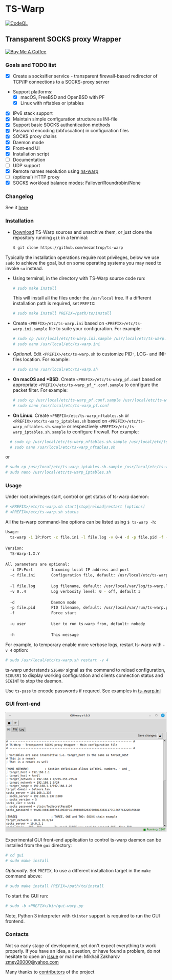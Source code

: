 # TS-Warp

[![CodeQL](https://github.com/mezantrop/ts-warp/actions/workflows/codeql.yml/badge.svg)](https://github.com/mezantrop/ts-warp/actions/workflows/codeql.yml)

## Transparent SOCKS proxy Wrapper

<a href="https://www.buymeacoffee.com/mezantrop" target="_blank"><img src="https://cdn.buymeacoffee.com/buttons/default-orange.png" alt="Buy Me A Coffee" height="41" width="174"></a>

### Goals and TODO list

- [x] Create a socksifier service - transparent firewall-based redirector of TCP/IP connections to a SOCKS-proxy server

- Support platforms:
  - [x] macOS, FreeBSD and OpenBSD with PF
  - [x] Linux with nftables or iptables

- [x] IPv6 stack support
- [x] Maintain simple configuration structure as INI-file
- [x] Support basic SOCKS authentication methods
- [x] Password encoding (obfuscation) in configuration files
- [x] SOCKS proxy chains
- [x] Daemon mode
- [x] Front-end UI
- [x] Installation script
- [ ] Documentation
- [ ] UDP support
- [x] Remote names resolution using [ns-warp](https://github.com/mezantrop/ts-warp/tree/master/ns)
- [ ] (optional) HTTP proxy
- [x] SOCKS workload balance modes: Failover/Roundrobin/None

### Changelog

See it [here](CHANGELOG.md)

### Installation

- [Download](https://github.com/mezantrop/ts-warp/archive/refs/heads/master.zip) TS-Warp sources and unarchive them,
or just clone the repository running `git` in a terminal:
  
  ```sh
  $ git clone https://github.com/mezantrop/ts-warp
  ```

Typically the installation operations require root privileges, below we use `sudo` to achieve the goal, but on some
operating systems you may need to invoke `su` instead.

- Using terminal, in the directory with TS-Warp source code run:
  
  ```sh
  # sudo make install
  ```
  
  This will install all the files under the `/usr/local` tree. If a different installation path is required, set `PREFIX`:
  
  ```sh
  # sudo make install PREFIX=/path/to/install
  ```

- Create `<PREFIX>/etc/ts-warp.ini` based on `<PREFIX>/etc/ts-warp.ini.sample` file to suite your configuration. For example:

  ```sh
  # sudo cp /usr/local/etc/ts-warp.ini.sample /usr/local/etc/ts-warp.ini
  # sudo nano /usr/local/etc/ts-warp.ini
  ```
  
- *Optional*. Edit `<PREFIX>/etc/ts-warp.sh` to customize PID-, LOG- and INI-files location. For example:

  ```sh
  # sudo nano /usr/local/etc/ts-warp.sh
  ```

- **On macOS and \*BSD**. Create `<PREFIX>/etc/ts-warp_pf.conf` based on appropriate `<PREFIX>/etc/ts-warp_pf_*.conf.sample`
to configure the packet filter. For example:

  ```sh
  # sudo cp /usr/local/etc/ts-warp_pf.conf.sample /usr/local/etc/ts-warp_pf.conf
  # sudo nano /usr/local/etc/ts-warp_pf.conf
  ```

- **On Linux**. Create `<PREFIX>/etc/ts-warp_nftables.sh` or `<PREFIX>/etc/ts-warp_iptables.sh` based on
  `<PREFIX>/etc/ts-warp_nftables.sh.sample` or respectively `<PREFIX>/etc/ts-warp_iptables.sh.sample`
to configure firewall. For example:

```sh
  # sudo cp /usr/local/etc/ts-warp_nftables.sh.sample /usr/local/etc/ts-warp_nftables.sh
  # sudo nano /usr/local/etc/ts-warp_nftables.sh
  ```

or

  ```sh
  # sudo cp /usr/local/etc/ts-warp_iptables.sh.sample /usr/local/etc/ts-warp_iptables.sh
  # sudo nano /usr/local/etc/ts-warp_iptables.sh
  ```

### Usage

Under root privileges start, control or get status of ts-warp daemon:

```sh
# <PREFIX>/etc/ts-warp.sh start|stop|reload|restart [options]
# <PREFIX>/etc/ts-warp.sh status
```

All the ts-warp command-line options can be listed using `$ ts-warp -h`:

```sh
Usage:
  ts-warp -i IP:Port -c file.ini -l file.log -v 0-4 -d -p file.pid -f -u user -h

Version:
  TS-Warp-1.X.Y

All parameters are optional:
  -i IP:Port        Incoming local IP address and port
  -c file.ini       Configuration file, default: /usr/local/etc/ts-warp.ini

  -l file.log       Log filename, default: /usr/local/var/log/ts-warp.log
  -v 0..4           Log verbosity level: 0 - off, default 3

  -d                Daemon mode
  -p file.pid       PID filename, default: /usr/local/var/run/ts-warp.pid
  -f                Force start

  -u user           User to run ts-warp from, default: nobody

  -h                This message

```

For example, to temporary enable more verbose logs, restart ts-warp with `-v 4` option:

```sh
# sudo /usr/local/etc/ts-warp.sh restart -v 4
```

ts-warp understands `SIGHUP` signal as the command to reload configuration, `SIGUSR1` to display working configuration
and clients connection status and `SIGINT` to stop the daemon.

Use `ts-pass` to encode passwords if requred. See examples in [ts-warp.ini](examples/ts-warp.ini)

### GUI front-end

![gui-warp.py](gui/gui-warp_py.png)

Experimental GUI front-end application to control ts-warp daemon can be installed from the `gui` directory:

```sh
# cd gui
# sudo make install
```

*Optionally*. Set `PREFIX`, to use a different installation target in the `make` command above:

``` sh
# sudo make install PREFIX=/path/to/install
```

To start the GUI run:

``` sh
# sudo -b <PREFIX>/bin/gui-warp.py
```

Note, Python 3 interpreter with `tkinter` support is required to run the GUI frontend.

### Contacts

Not so early stage of development, yet don't expect everything to work properly. If you have an idea, a question,
or have found a problem, do not hesitate to open an [issue](https://github.com/mezantrop/ts-warp/issues/new/choose)
or mail me: Mikhail Zakharov <zmey20000@yahoo.com>

Many thanks to [contributors](CONTRIBUTORS.md) of the project
